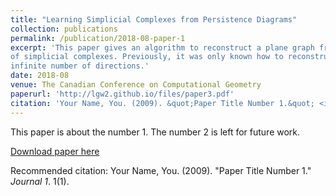 ```yaml
---
title: "Learning Simplicial Complexes from Persistence Diagrams"
collection: publications
permalink: /publication/2018-08-paper-1
excerpt: 'This paper gives an algorithm to reconstruct a plane graph from a quadratic number
of simplicial complexes. Previously, it was only known how to reconstruct a shape from an
infinite number of directions.'
date: 2018-08 
venue: The Canadian Conference on Computational Geometry
paperurl: 'http://lgw2.github.io/files/paper3.pdf'
citation: 'Your Name, You. (2009). &quot;Paper Title Number 1.&quot; <i>Journal 1</i>. 1(1).'
---
```

This paper is about the number 1. The number 2 is left for future work.

[Download paper here](http://academicpages.github.io/files/paper1.pdf)

Recommended citation: Your Name, You. (2009). "Paper Title Number 1." <i>Journal 1</i>. 1(1).
